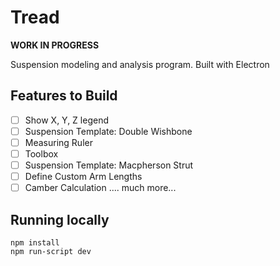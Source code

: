 # Tread

**WORK IN PROGRESS**

Suspension modeling and analysis program. Built with Electron

## Features to Build

- [ ] Show X, Y, Z legend
- [ ] Suspension Template: Double Wishbone
- [ ] Measuring Ruler
- [ ] Toolbox
- [ ] Suspension Template: Macpherson Strut
- [ ] Define Custom Arm Lengths
- [ ] Camber Calculation
....
much more...

## Running locally

    npm install
    npm run-script dev

